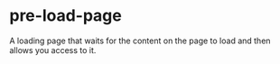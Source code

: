 # pre-load-page
A loading page that waits for the content on the page to load and then allows you access to it.
